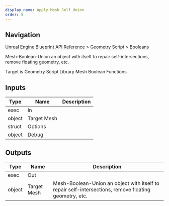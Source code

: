```yaml
---
display_name: Apply Mesh Self Union
order: 5
---
```

## Navigation

[Unreal Engine Blueprint API Reference](https://dev.epicgames.com/documentation/en-us/unreal-engine/BlueprintAPI) > [Geometry Script](https://dev.epicgames.com/documentation/en-us/unreal-engine/BlueprintAPI/GeometryScript) > [Booleans](https://dev.epicgames.com/documentation/en-us/unreal-engine/BlueprintAPI/GeometryScript/Booleans)

Mesh-Boolean-Union an object with itself to repair self-intersections, remove floating geometry, etc.

Target is Geometry Script Library Mesh Boolean Functions

## Inputs

| Type | Name | Description |
| --- | --- | --- |
| exec | In |  |
| object | Target Mesh |  |
| struct | Options |  |
| object | Debug |  |

## Outputs

| Type | Name | Description |
| --- | --- | --- |
| exec | Out |  |
| object | Target Mesh | Mesh-Boolean-Union an object with itself to repair self-intersections, remove floating geometry, etc. |
